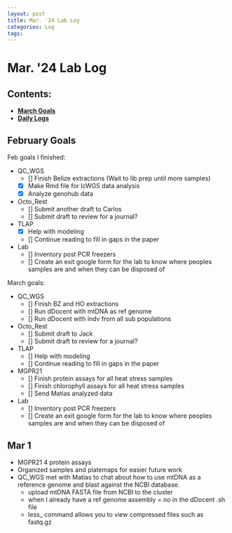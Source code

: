 ```yaml
---
layout: post
title: Mar. '24 Lab Log
categories: Log
tags: 
---
```


# Mar. '24 Lab Log

## Contents:
- [**March Goals**](#goals)  
- [**Daily Logs**](#log)     


## <a name="goals"></a> **February Goals**

Feb goals I finished: 
- QC_WGS
    - [] Finish Belize extractions (Wait to lib prep until more samples)
    - [x] Make Rmd file for lcWGS data analysis 
    - [x] Analyze genohub data 
- Octo_Rest
    - [] Submit another draft to Carlos 
    - [] Submit draft to review for a journal?
- TLAP
    - [x] Help with modeling 
    - [] Continue reading to fill in gaps in the paper 
- Lab 
    - [] Inventory post PCR freezers
    - [] Create an exit google form for the lab to know where peoples samples are and when they can be disposed of

March goals: 
- QC_WGS
    - [] Finish BZ and HO extractions
    - [] Run dDocent with mtDNA as ref genome
    - [] Run dDocent with indv from all sub populations
- Octo_Rest
    - [] Submit draft to Jack
    - [] Submit draft to review for a journal?
- TLAP
    - [] Help with modeling 
    - [] Continue reading to fill in gaps in the paper 
- MGPR21
    - [] Finish protein assays for all heat stress samples 
    - [] Finish chlorophyll assays for all heat stress samples
    - [] Send Matias analyzed data 
- Lab 
    - [] Inventory post PCR freezers
    - [] Create an exit google form for the lab to know where peoples samples are and when they can be disposed of

## Mar 1 
- MGPR21 4 protein assays 
- Organized samples and platemaps for easier future work 
- QC_WGS met with Matias to chat about how to use mtDNA as a reference genome and blast against the NCBI database.
    - upload mtDNA FASTA file from NCBI to the cluster 
    - when I already have a ref genome assembly = no in the dDocent .sh file 
    - less_ command allows you to view compressed files such as fastq.gz 
  
